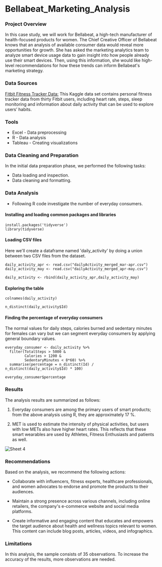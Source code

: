 # Bellabeat_Marketing_Analysis

### Project Overview


In this case study, we will work for Bellabeat, a high-tech manufacturer of health-focused products for women. The Chief Creative Officer of Bellabeat knows that an analysis of available consumer data would reveal more opportunities for growth. She has asked the marketing analytics team to analyze smart device usage data to gain insight into how people already use their smart devices. Then, using this information, she would like high-level recommendations for how these trends can inform Bellabeat's marketing strategy.

### Data Sources

[Fitbit Fitness Tracker Data:](https://www.kaggle.com/arashnic/fitbit) This Kaggle data set contains personal fitness tracker data from thirty Fitbit users, including heart rate, steps, sleep monitoring and information about daily activity that can be used to explore users’ habits. 


### Tools

- Excel - Data preprocessing
- R - Data analysis
- Tableau - Creating visualizations

### Data Cleaning and Preparation

In the initial data preparation phase, we performed the following tasks:
- Data loading and inspection.
- Data cleaning and formatting.

### Data Analysis

- Following R code investigate the number of everyday consumers.

#### Installing and loading common packages and libraries

```{r}
install.packages('tidyverse')
library(tidyverse)
```
#### Loading CSV files

Here we'll create a dataframe named 'daily_activity' by doing a union between two CSV files from the dataset.

```{r}
daily_activity_apr <- read.csv("dailyActivity_merged_mar-apr.csv")
daily_activity_may <- read.csv("dailyActivity_merged_apr-may.csv")
```

```{r}
daily_activity <- rbind(daily_activity_apr,daily_activity_may)
```

#### Exploring the table

```{r}
colnames(daily_activity)
```

```{r}
n_distinct(daily_activity$Id)
```

#### Finding the percentage of everyday consumers

The normal values for daily steps, calories burned and sedentary minutes for females can vary but we can segment everyday consumers by applying general boundary values.

```{r}
everyday_consumer <- daily_activity %>%
  filter(TotalSteps > 5000 &
         Calories > 1200 &
         SedentaryMinutes < 8*60) %>%
  summarise(percentage = n_distinct(Id) / n_distinct(daily_activity$Id) * 100)
```

```{r}
everyday_consumer$percentage
```


### Results

The analysis results are summarized as follows:

1. Everyday consumers are among the primary users of smart products; from the above analysis using R, they are approximately 17 %. 

2. MET is used to estimate the intensity of physical activities, but users with low METs also have higher heart rates. This reflects that these smart wearables are used by Athletes, Fitness Enthusiasts and patients as well. 

![Sheet 4](https://github.com/MuhammadShamoon/bellabeat_CaseStudy/assets/52103515/76415451-59ce-4814-945c-b6ff2e4c8251)


### Recommendations

Based on the analysis, we recommend the following actions:

- Collaborate with influencers, fitness experts, healthcare professionals, and women advocates to endorse and promote the products to their audiences.

- Maintain a strong presence across various channels, including online retailers, the company's e-commerce website and social media platforms.

- Create informative and engaging content that educates and empowers the target audience about health and wellness topics relevant to women. 
This content can include blog posts, articles, videos, and infographics.

### Limitations

In this analysis, the sample consists of 35 observations. To increase the accuracy of the results, more observations are needed.








